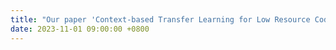 ```yaml
---
title: "Our paper 'Context-based Transfer Learning for Low Resource Code Summarization' was published in Software: Practice and Experience."
date: 2023-11-01 09:00:00 +0800
---
```

